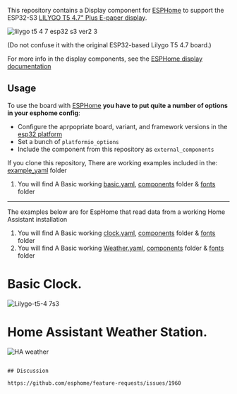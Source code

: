 This repository contains a Display component for [ESPHome](https://esphome.io/)
to support the ESP32-S3 [LILYGO T5 4.7" Plus E-paper display](https://www.lilygo.cc/products/t5-4-7-inch-e-paper-v2-3).

![lilygo t5 4 7 esp32 s3 ver2 3](https://github.com/CBDesignS/esphome-lilygo-t547plus/assets/54717994/234c47d1-d8d6-467a-abab-1def8c596f25)

(Do not confuse it with the original ESP32-based Lilygo T5 4.7 board.)

For more info in the display components, see the [ESPHome display documentation](https://esphome.io/#display-components)

## Usage

To use the board with [ESPHome](https://esphome.io/) **you have to put quite a
number of options in your esphome config**:
* Configure the aprpopriate board, variant, and framework versions in the
[esp32 platform](https://esphome.io/components/esp32.html)
* Set a bunch of `platformio_options`
* Include the component from this repository as `external_components` 

If you clone this repository, There are working examples included in the: [example_yaml](./example_yaml) folder

1. You will find A Basic working [basic.yaml](./example_yaml/basic.yaml), [components](./components) folder & [fonts](./fonts) folder

---

The examples below are for EspHome that read data from a working Home Assistant installation
1. You will find A Basic working [clock.yaml](./example_yaml/clock.yaml), [components](./components) folder & [fonts](./fonts) folder
2. You will find A Basic working [Weather.yaml](./example_yaml/Weather.yaml), [components](./components) folder & [fonts](./fonts) folder

# Basic Clock. #
![Lilygo-t5-4 7s3](https://github.com/CBDesignS/esphome-lilygo-t547plus/assets/54717994/4ce49df6-4ba3-4dc1-8bbc-84d9ab0e87fe)

# Home Assistant Weather Station. #
![HA weather](https://github.com/CBDesignS/esphome-lilygo-t547plus/assets/54717994/14d6f0e8-eef7-4223-9e06-b071feb0ee01)

```

## Discussion

https://github.com/esphome/feature-requests/issues/1960
